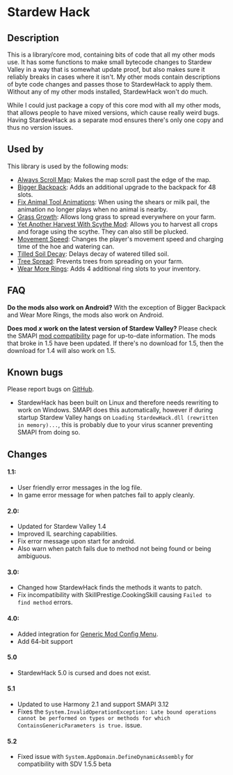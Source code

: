 # Stardew Hack

## Description
This is a library/core mod, containing bits of code that all my other mods use. It has some functions to make small bytecode changes to Stardew Valley in a way that is somewhat update proof, but also makes sure it reliably breaks in cases where it isn't. My other mods contain descriptions of byte code changes and passes those to StardewHack to apply them. Without any of my other mods installed, StardewHack won't do much. 

While I could just package a copy of this core mod with all my other mods, that allows people to have mixed versions, which cause really weird bugs. Having StardewHack as a separate mod ensures there's only one copy and thus no version issues.

## Used by
This library is used by the following mods:

* [Always Scroll Map](https://www.nexusmods.com/stardewvalley/mods/2733):                   Makes the map scroll past the edge of the map.
* [Bigger Backpack](https://www.nexusmods.com/stardewvalley/mods/1845):                     Adds an additional upgrade to the backpack for 48 slots.
* [Fix Animal Tool Animations](https://www.nexusmods.com/stardewvalley/mods/3215):          When using the shears or milk pail, the animation no longer plays when no animal is nearby.
* [Grass Growth](https://www.nexusmods.com/stardewvalley/mods/2732):                        Allows long grass to spread everywhere on your farm.
* [Yet Another Harvest With Scythe Mod](https://www.nexusmods.com/stardewvalley/mods/2731): Allows you to harvest all crops and forage using the scythe. They can also still be plucked.
* [Movement Speed](https://www.nexusmods.com/stardewvalley/mods/2736):                      Changes the player's movement speed and charging time of the hoe and watering can.
* [Tilled Soil Decay](https://www.nexusmods.com/stardewvalley/mods/2738):                   Delays decay of watered tilled soil.
* [Tree Spread](https://www.nexusmods.com/stardewvalley/mods/3183):                         Prevents trees from spreading on your farm.
* [Wear More Rings](https://www.nexusmods.com/stardewvalley/mods/3214):                     Adds 4 additional ring slots to your inventory.

## FAQ
**Do the mods also work on Android?** With the exception of Bigger Backpack and Wear More Rings, the mods also work on Android. 

**Does mod *x* work on the latest version of Stardew Valley?** Please check the SMAPI [mod compatibility](https://smapi.io/mods) page for up-to-date information. The mods that broke in 1.5 have been updated. If there's no download for 1.5, then the download for 1.4 will also work on 1.5.

## Known bugs
Please report bugs on [GitHub](https://github.com/bcmpinc/StardewHack/issues).
* StardewHack has been built on Linux and therefore needs rewriting to work on Windows. SMAPI does this automatically, however if during startup Stardew Valley hangs on `Loading StardewHack.dll (rewritten in memory)...`, this is probably due to your virus scanner preventing SMAPI from doing so.

## Changes
#### 1.1:
* User friendly error messages in the log file.
* In game error message for when patches fail to apply cleanly.

#### 2.0:
* Updated for Stardew Valley 1.4
* Improved IL searching capabilities.
* Fix error message upon start for android.
* Also warn when patch fails due to method not being found or being ambiguous.

#### 3.0:
* Changed how StardewHack finds the methods it wants to patch.
* Fix incompatibility with SkillPrestige.CookingSkill causing `Failed to find method` errors.

#### 4.0:
* Added integration for [Generic Mod Config Menu](https://www.nexusmods.com/stardewvalley/mods/5098).
* Add 64-bit support

#### 5.0
* StardewHack 5.0 is cursed and does not exist.

#### 5.1
* Updated to use Harmony 2.1 and support SMAPI 3.12
* Fixes the `System.InvalidOperationException: Late bound operations cannot be performed on types or methods for which ContainsGenericParameters is true.` issue.

#### 5.2
* Fixed issue with `System.AppDomain.DefineDynamicAssembly` for compatibility with SDV 1.5.5 beta
